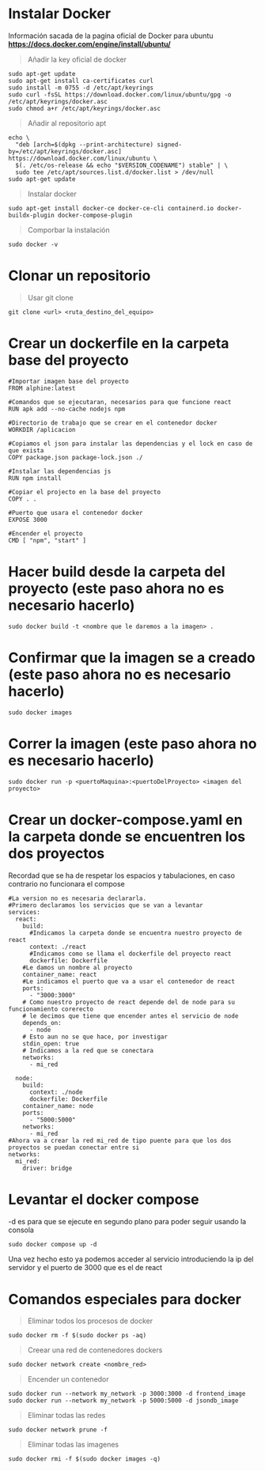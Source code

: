 # Instalar Docker
Información sacada de la pagina oficial de Docker para ubuntu **https://docs.docker.com/engine/install/ubuntu/**
> Añadir la key oficial de docker
```
sudo apt-get update
sudo apt-get install ca-certificates curl
sudo install -m 0755 -d /etc/apt/keyrings
sudo curl -fsSL https://download.docker.com/linux/ubuntu/gpg -o /etc/apt/keyrings/docker.asc
sudo chmod a+r /etc/apt/keyrings/docker.asc
```
> Añadir al repositorio apt
```
echo \
  "deb [arch=$(dpkg --print-architecture) signed-by=/etc/apt/keyrings/docker.asc] https://download.docker.com/linux/ubuntu \
  $(. /etc/os-release && echo "$VERSION_CODENAME") stable" | \
  sudo tee /etc/apt/sources.list.d/docker.list > /dev/null
sudo apt-get update
```
> Instalar docker
```
sudo apt-get install docker-ce docker-ce-cli containerd.io docker-buildx-plugin docker-compose-plugin
```
> Comporbar la instalación
```
sudo docker -v
```
# Clonar un repositorio
> Usar git clone
```
git clone <url> <ruta_destino_del_equipo>
```
# Crear un dockerfile en la carpeta base del proyecto
```
#Importar imagen base del proyecto
FROM alphine:latest

#Comandos que se ejecutaran, necesarios para que funcione react
RUN apk add --no-cache nodejs npm

#Directorio de trabajo que se crear en el contenedor docker
WORKDIR /aplicacion

#Copiamos el json para instalar las dependencias y el lock en caso de que exista
COPY package.json package-lock.json ./

#Instalar las dependencias js
RUN npm install

#Copiar el projecto en la base del proyecto
COPY . .

#Puerto que usara el contenedor docker
EXPOSE 3000

#Encender el proyecto
CMD [ "npm", "start" ]
```
# Hacer build desde la carpeta del proyecto (este paso ahora no es necesario hacerlo)
```
sudo docker build -t <nombre que le daremos a la imagen> .
```
# Confirmar que la imagen se a creado (este paso ahora no es necesario hacerlo)
```
sudo docker images
```
# Correr la imagen (este paso ahora no es necesario hacerlo)
```
sudo docker run -p <puertoMaquina>:<puertoDelProyecto> <imagen del proyecto> 
```
# Crear un docker-compose.yaml en la carpeta donde se encuentren los dos proyectos
Recordad que se ha de respetar los espacios y tabulaciones, en caso contrario no funcionara el compose
```
#La version no es necesaria declararla.
#Primero declaramos los servicios que se van a levantar
services:
  react:
    build:
      #Indicamos la carpeta donde se encuentra nuestro proyecto de react
      context: ./react
      #Indicamos como se llama el dockerfile del proyecto react
      dockerfile: Dockerfile
    #Le damos un nombre al proyecto
    container_name: react
    #Le indicamos el puerto que va a usar el contenedor de react
    ports:
      - "3000:3000"
    # Como nuestro proyecto de react depende del de node para su funcionamiento corerecto
    # le decimos que tiene que encender antes el servicio de node
    depends_on:
      - node
    # Esto aun no se que hace, por investigar
    stdin_open: true
    # Indicamos a la red que se conectara
    networks:
      - mi_red

  node:
    build: 
      context: ./node
      dockerfile: Dockerfile
    container_name: node
    ports:
      - "5000:5000"
    networks:
      - mi_red
#Ahora va a crear la red mi_red de tipo puente para que los dos proyectos se puedan conectar entre si
networks:
  mi_red:
    driver: bridge
```
# Levantar el docker compose
-d es para que se ejecute en segundo plano para poder seguir usando la consola
```
sudo docker compose up -d
```
Una vez hecho esto ya podemos acceder al servicio introduciendo la ip del servidor y el puerto de 3000 que es el de react
# Comandos especiales para docker
> Eliminar todos los procesos de docker
```
sudo docker rm -f $(sudo docker ps -aq)
```
> Creear una red de contenedores dockers
```
sudo docker network create <nombre_red>
```
> Encender un contenedor
```
sudo docker run --network my_network -p 3000:3000 -d frontend_image
sudo docker run --network my_network -p 5000:5000 -d jsondb_image
```
> Eliminar todas las redes
```
sudo docker network prune -f
```

> Eliminar todas las imagenes
```
sudo docker rmi -f $(sudo docker images -q)
```
